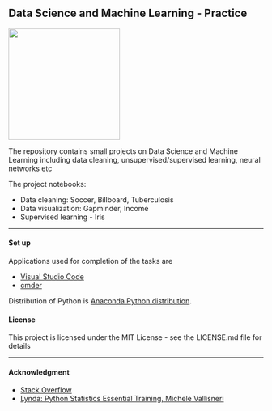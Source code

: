 ## Data Science and Machine Learning - Practice

<img height="220" src="https://www.tu-berlin.de/fileadmin/a70100710_summeruniversity/Course_Photos_Syllabi/Summer_2019/mabrouk_foto.png">

<br>

The repository contains small projects on Data Science and Machine Learning including data cleaning, unsupervised/supervised learning, neural networks etc
<br>

The project notebooks:
 * Data cleaning: Soccer, Billboard, Tuberculosis
 * Data visualization: Gapminder, Income
 * Supervised learning - Iris

----


#### Set up <a name="set_up"></a>

Applications used for completion of the tasks are 
  * [Visual Studio Code](https://code.visualstudio.com/)
  * [cmder](http://cmder.net/)

Distribution of Python is [Anaconda Python distribution](https://www.anaconda.com/). 



#### License <a name="licence"></a>

This project is licensed under the MIT License - see the LICENSE.md file for details

----


#### Acknowledgment <a name="acknowledgment"></a>

- [Stack Overflow](https://stackoverflow.com/)
- [Lynda: Python Statistics Essential Training, Michele Vallisneri](https://www.lynda.com/Python-tutorials/Python-Statistics-Essential-Training/711826-2.html)
